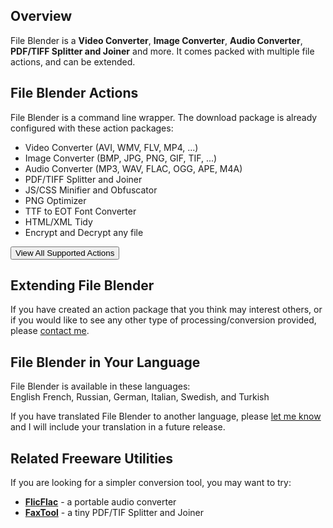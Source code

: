 ## Overview

File Blender is a **Video Converter**, **Image Converter**, 
**Audio Converter**, **PDF/TIFF Splitter and Joiner** and more. 
It comes packed with multiple file actions, and can be extended.

## File Blender Actions

File Blender is a command line wrapper. The download package is already
configured with these action packages:

* Video Converter (AVI, WMV, FLV, MP4, ...)
* Image Converter (BMP, JPG, PNG, GIF, TIF, ...)
* Audio Converter (MP3, WAV, FLAC, OGG, APE, M4A)
* PDF/TIFF Splitter and Joiner
* JS/CSS Minifier and Obfuscator
* PNG Optimizer
* TTF to EOT Font Converter
* HTML/XML Tidy
* Encrypt and Decrypt any file

<a href='/software/fileblender/info'>
  <button class='secondary'>
    View All Supported Actions
    <i class='fas fa-arrow-right'></i>
  </button>
</a>

## Extending File Blender

If you have created an action package that you think may interest others, or
if you would like to see any other type of processing/conversion provided, 
please [contact me](mailto:dannyb@sector-seven.com).

## File Blender in Your Language

File Blender is available in these languages:  
English French, Russian, German, Italian, Swedish, and Turkish 

If you have translated File Blender to another language, please [let me know](mailto:dannyb@sector-seven.com) and I will include your translation in a future release.

## Related Freeware Utilities

If you are looking for a simpler conversion tool, you may want to try: 

* **[FlicFlac](/software/flicflac)** - a portable audio converter
* **[FaxTool](/software/faxtool)** - a tiny PDF/TIF Splitter and Joiner
